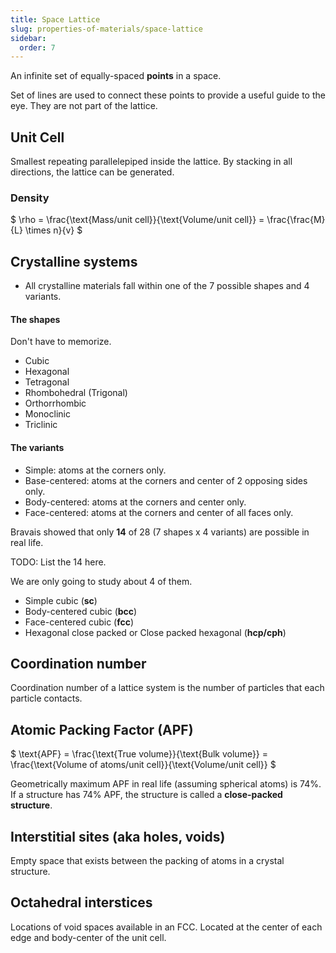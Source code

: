 ```yaml
---
title: Space Lattice
slug: properties-of-materials/space-lattice
sidebar:
  order: 7
---
```


An infinite set of equally-spaced **points** in a space.

Set of lines are used to connect these points to provide a useful guide to the
eye. They are not part of the lattice.

## Unit Cell

Smallest repeating parallelepiped inside the lattice. By stacking in all
directions, the lattice can be generated.

### Density

$ \rho = \frac{\text{Mass/unit cell}}{\text{Volume/unit cell}} =
\frac{\frac{M}{L} \times n}{v} $

## Crystalline systems

- All crystalline materials fall within one of the 7 possible shapes and 4
  variants.

#### The shapes

Don't have to memorize.

- Cubic
- Hexagonal
- Tetragonal
- Rhombohedral (Trigonal)
- Orthorrhombic
- Monoclinic
- Triclinic

#### The variants

- Simple: atoms at the corners only.
- Base-centered: atoms at the corners and center of 2 opposing sides only.
- Body-centered: atoms at the corners and center only.
- Face-centered: atoms at the corners and center of all faces only.

Bravais showed that only **14** of 28 (7 shapes x 4 variants) are possible in
real life.

TODO: List the 14 here.

We are only going to study about 4 of them.

- Simple cubic (**sc**)
- Body-centered cubic (**bcc**)
- Face-centered cubic (**fcc**)
- Hexagonal close packed or Close packed hexagonal (**hcp/cph**)

## Coordination number

Coordination number of a lattice system is the number of particles that each
particle contacts.

## Atomic Packing Factor (APF)

$ \text{APF} = \frac{\text{True volume}}{\text{Bulk volume}} =
\frac{\text{Volume of atoms/unit cell}}{\text{Volume/unit cell}} $

Geometrically maximum APF in real life (assuming spherical atoms) is 74%. If a
structure has 74% APF, the structure is called a **close-packed structure**.

## Interstitial sites (aka holes, voids)

Empty space that exists between the packing of atoms in a crystal structure.

## Octahedral interstices

Locations of void spaces available in an FCC. Located at the center of each edge
and body-center of the unit cell.
